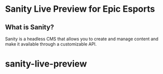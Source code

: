 # Sanity Live Preview for Epic Esports

## What is Sanity?

Sanity is a headless CMS that allows you to create and manage content and make it available through a customizable API.
# sanity-live-preview
